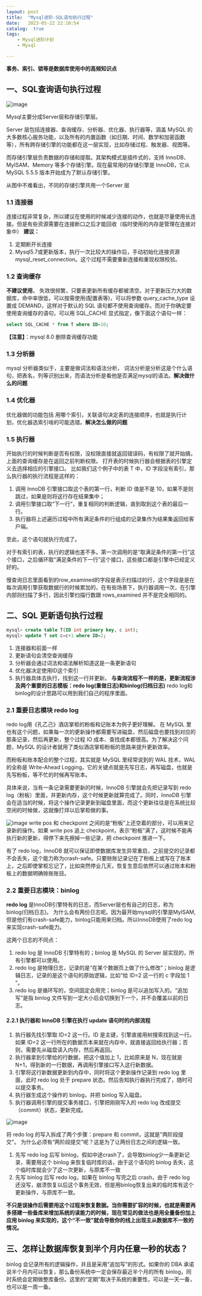 ```yaml
---
layout: post
title:  "Mysql进阶-SQL语句执行过程"
date:   2023-05-22 22:10:54
catalog:  true
tags:
    - Mysql进阶计划
    - Mysql

---
```


**事务、索引、锁等是数据库使用中的高频知识点**
## 一、SQL查询语句执行过程

![image](../../images/2023/mysql_select_piple.png)

Mysql主要分成Server层和存储引擎层。

Server 层包括连接器、查询缓存、分析器、优化器、执行器等，涵盖 MySQL 的大多数核心服务功能，以及所有的内置函数（如日期、时间、数学和加密函数等），所有跨存储引擎的功能都在这一层实现，比如存储过程、触发器、视图等。

而存储引擎层负责数据的存储和提取。其架构模式是插件式的，支持 InnoDB、MyISAM、Memory 等多个存储引擎。现在最常用的存储引擎是 InnoDB，它从 MySQL 5.5.5 版本开始成为了默认存储引擎。

从图中不难看出，不同的存储引擎共用一个Server 层

### 1.1 连接器
 连接过程非常复杂，所以建议在使用的时候减少连接的动作，也就是尽量使用长连接。但是有些资源需要在连接断口之后才能回收（临时使用的内存是管理在连接对象中）
**建议：**
1. 定期断开长连接
2. Mysql5.7或更新版本，执行一次比较大的操作后，手动初始化连接资源 mysql_reset_connection。这个过程不需要重新连接和重现权限校验。

### 1.2 查询缓存
**不建议使用**， 失效很频繁，只要表更新所有缓存都被清空。对于更新压力大的数据库，命中率很低，可以按需使用(配置表等)，可以将参数 query_cache_type 设置成 DEMAND，这样对于默认的 SQL 语句都不使用查询缓存。而对于你确定要使用查询缓存的语句，可以用 SQL_CACHE 显式指定，像下面这个语句一样：

```sql
select SQL_CACHE * from T where ID=10;
```
**【注意】**：mysql 8.0 删除查询缓存功能

### 1.3 分析器
 mysql 分析器类似于，主要是做词法和语法分析， 词法分析是分析这是个什么语句，把表名，列等识别出来，而语法分析是看他是否满足mysql的语法。**解决做什么的问题**
### 1.4 优化器
优化器做的功能包括  用哪个索引，关联语句决定表的连接顺序，也就是执行计划，优化器选索引啥的可能选错。**解决怎么做的问题**
### 1.5 执行器
开始执行的时候判断是否有权限，没权限直接就返回错误码，有权限了就开始搞， 上面的查询缓存是在返回之前判断权限。
打开表的时候执行器会根据表的引擎定义去选择相应的引擎接口。
比如我们这个例子中的表 T 中，ID 字段没有索引，那么执行器的执行流程是这样的：
1. 调用 InnoDB 引擎接口取这个表的第一行，判断 ID 值是不是 10，如果不是则跳过，如果是则将这行存在结果集中；
2. 调用引擎接口取“下一行”，重复相同的判断逻辑，直到取到这个表的最后一行。
3. 执行器将上述遍历过程中所有满足条件的行组成的记录集作为结果集返回给客户端。

至此，这个语句就执行完成了。

对于有索引的表，执行的逻辑也差不多。第一次调用的是“取满足条件的第一行”这个接口，之后循环取“满足条件的下一行”这个接口，这些接口都是引擎中已经定义好的。

慢查询日志里面看到的row_examined的字段是表示扫描过的行，这个字段是是在每次调用引擎获取数据行的时候累加的，在有些场景下，执行器调用一次，在引擎内部则扫描了多行，因此引擎扫描行数跟 rows_examined 并不是完全相同的。

## 二、SQL 更新语句执行过程
```sql
mysql> create table T(ID int primary key, c int);
mysql> update T set c=c+1 where ID=2;
```
1. 连接器和前面一样
2. 更新语句会清空查询缓存
3. 分析器会通过词法和语法解析知道这是一条更新语句
4. 优化器决定使用ID这个索引
5. 执行器具体去执行，找到这一行并更新。
**与查询流程不一样的是，更新流程涉及两个重要的日志模板：redo log(重做日志)和binlog(归档日志)**
redo log和 binlog的设计思路可以用到我们自己的程序里面。

### 2.1 重要日志模块 redo log
redo log用《孔乙己》酒店掌柜的粉板和记账本为例子更好理解。
在 MySQL 里也有这个问题，如果每一次的更新操作都需要写进磁盘，然后磁盘也要找到对应的那条记录，然后再更新，整个过程 IO 成本、查找成本都很高。为了解决这个问题，MySQL 的设计者就用了类似酒店掌柜粉板的思路来提升更新效率。

而粉板和账本配合的整个过程，其实就是 MySQL 里经常说到的 WAL 技术，WAL 的全称是 Write-Ahead Logging，它的关键点就是先写日志，再写磁盘，也就是先写粉板，等不忙的时候再写账本。

具体来说，当有一条记录需要更新的时候，InnoDB 引擎就会先把记录写到 redo log（粉板）里面，并更新内存，这个时候更新就算完成了。同时，InnoDB 引擎会在适当的时候，将这个操作记录更新到磁盘里面，而这个更新往往是在系统比较空闲的时候做，这就像打烊以后掌柜做的事。

![image](../../images/2023/mysql_update_redo_piple.png)
write pos 和 checkpoint 之间的是“粉板”上还空着的部分，可以用来记录新的操作。如果 write pos 追上 checkpoint，表示“粉板”满了，这时候不能再执行新的更新，得停下来先擦掉一些记录，把 checkpoint 推进一下。

有了 redo log，InnoDB 就可以保证即使数据库发生异常重启，之前提交的记录都不会丢失，这个能力称为crash-safe。只要赊账记录记在了粉板上或写在了账本上，之后即使掌柜忘记了，比如突然停业几天，恢复生意后依然可以通过账本和粉板上的数据明确赊账账目。

### 2.2 重要日志模块：binlog

**redo log** 是InnoDB引擎特有的日志，而Server层也有自己的日志，称为binlog(归档日志)。
为什么会有两份日志呢。因为最开始mysql的引擎是MyISAM,但是他们有crash-safe能力，binlog只能用来归档。所以InnoDB使用了redo log来实现crash-safe能力。

这两个日志的不同点：
1. redo log 是 InnoDB 引擎特有的；binlog 是 MySQL 的 Server 层实现的，所有引擎都可以使用。
2. redo log 是物理日志，记录的是“在某个数据页上做了什么修改”；binlog 是逻辑日志，记录的是这个语句的原始逻辑，比如“给 ID=2 这一行的 c 字段加 1 ”。
3. redo log 是循环写的，空间固定会用完；binlog 是可以追加写入的。“追加写”是指 binlog 文件写到一定大小后会切换到下一个，并不会覆盖以前的日志。

#### 2.2.1 执行器和 InnoDB 引擎在执行 update 语句时的内部流程
1. 执行器先找引擎取 ID=2 这一行。ID 是主键，引擎直接用树搜索找到这一行。如果 ID=2 这一行所在的数据页本来就在内存中，就直接返回给执行器；否则，需要先从磁盘读入内存，然后再返回。
2. 执行器拿到引擎给的行数据，把这个值加上 1，比如原来是 N，现在就是 N+1，得到新的一行数据，再调用引擎接口写入这行新数据。
3. 引擎将这行新数据更新到内存中，同时将这个更新操作记录到 redo log 里面，此时 redo log 处于 prepare 状态。然后告知执行器执行完成了，随时可以提交事务。
4. 执行器生成这个操作的 binlog，并把 binlog 写入磁盘。
5. 执行器调用引擎的提交事务接口，引擎把刚刚写入的 redo log 改成提交（commit）状态，更新完成。

![image](../../images/2023/mysql_update_piple.png)


将 redo log 的写入拆成了两个步骤：prepare 和 commit，这就是"两阶段提交"。
为什么必须有“两阶段提交”呢？这是为了让两份日志之间的逻辑一致。

1. 先写 redo log 后写 binlog，假如中途crash了，会导致binlog少一条更新记录，需要用这个 binlog 来恢复临时库的话，由于这个语句的 binlog 丢失，这个临时库就会少了这一次更新，与原库不一致
2. 先写 binlog 后写 redo log，如果在 binlog 写完之后 crash，由于 redo log 还没写，崩溃恢复以后这个事务无效，但是用binlog恢复出来的临时库有这个更新操作，与原库不一致。

**不只是误操作后需要用这个过程来恢复数据。当你需要扩容的时候，也就是需要再多搭建一些备库来增加系统的读能力的时候，现在常见的做法也是用全量备份加上应用 binlog 来实现的，这个“不一致”就会导致你的线上出现主从数据库不一致的情况。**



## 三、怎样让数据库恢复到半个月内任意一秒的状态？
binlog 会记录所有的逻辑操作，并且是采用“追加写”的形式。如果你的 DBA 承诺说半个月内可以恢复，那么备份系统中一定会保存最近半个月的所有 binlog，同时系统会定期做整库备份。这里的“定期”取决于系统的重要性，可以是一天一备，也可以是一周一备。